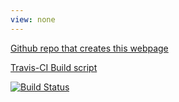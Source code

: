 ```yaml
---
view: none
---
```


[Github repo that creates this webpage](https://github.com/biom262/biom262-2016/tree/master/website)

[Travis-CI Build script](https://github.com/biom262/biom262-2016/blob/master/.travis.yml)

[![Build Status](https://travis-ci.org/biom262/biom262-2016.svg?branch=master)](https://travis-ci.org/biom262/biom262-2016) 
